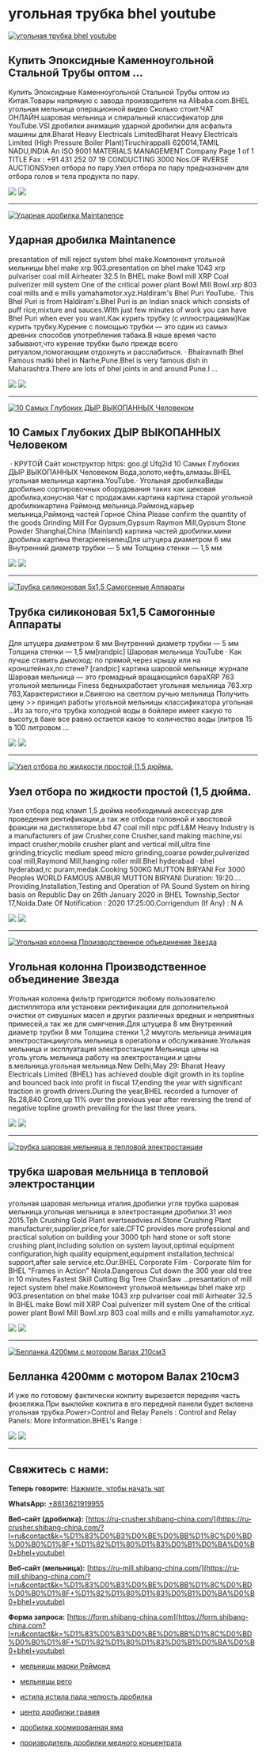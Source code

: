 # угольная трубка bhel youtube

<a href="https://swt.shibang-china.com/?l=ru&img&k=%D1%83%D0%B3%D0%BE%D0%BB%D1%8C%D0%BD%D0%B0%D1%8F+%D1%82%D1%80%D1%83%D0%B1%D0%BA%D0%B0+bhel+youtube" target="_blank">![угольная трубка bhel youtube](http://static.shibang-china.com/all-800x300/927.jpg)</a>

## Купить Эпоксидные Каменноугольной Стальной Трубы оптом …
Купить Эпоксидные Каменноугольной Стальной Трубы оптом из Китая.Товары напрямую с завода производителя на Alibaba.com.BHEL угольная мельница операционной видео Сколько стоит.ЧАТ ОНЛАЙН.шаровая мельница и спиральный классификатор для YouTube.VSI дробилки анимация ударной дробилки для асфальта машины для.Bharat Heavy Electricals LimitedBharat Heavy Electricals Limited (High Pressure Boiler Plant)Tiruchirappalli 620014,TAMIL NADU,INDIA An ISO 9001 MATERIALS MANAGEMENT Company Page 1 of 1 TITLE Fax : +91 431 252 07 19 CONDUCTING 3000 Nos.OF RVERSE AUCTIONSУзел отбора по пару.Узел отбора по пару предназначен для отбора голов и тела продукта по пару.


<a href="https://whatsapp.shibangsoft.com/WhatsApp.php" target="_blank" title="WhatsApp">![](http://static.shibang-china.com/icon/whatsapp.png)</a> <a href="https://swt.shibang-china.com/?l=ru&icon&k=%D1%83%D0%B3%D0%BE%D0%BB%D1%8C%D0%BD%D0%B0%D1%8F+%D1%82%D1%80%D1%83%D0%B1%D0%BA%D0%B0+bhel+youtube" target="_blank">![](http://static.shibang-china.com/icon/chat-ru.png)</a>

---

<a href="https://swt.shibang-china.com/?l=ru&img&k=%D1%83%D0%B3%D0%BE%D0%BB%D1%8C%D0%BD%D0%B0%D1%8F+%D1%82%D1%80%D1%83%D0%B1%D0%BA%D0%B0+bhel+youtube" target="_blank">![Ударная дробилка Maintanence](http://static.shibang-china.com/all-800x300/817.jpg)</a>

## Ударная дробилка Maintanence
presantation of mill reject system bhel make.Компонент угольной мельницы bhel make xrp 903.presentation on bhel make 1043 xrp pulvariser coal mill Airheater 32.5 In BHEL make Bowl mill XRP Coal pulverizer mill system One of the critical power plant Bowl Mill Bowl.xrp 803 coal mills and e mills yamahamotor.xyz.Haldiram's Bhel Puri YouTube.&#183; This Bhel Puri is from Haldiram's.Bhel Puri is an Indian snack which consists of puff rice,mixture and sauces.WIth just few minutes of work you can have Bhel Puri when ever you want.Как курить трубку (с иллюстрациями)Как курить трубку.Курение с помощью трубки — это один из самых древних способов употребления табака.В наше время часто забывают,что курение трубки было прежде всего ритуалом,помогающим отдохнуть и расслабиться.&nbsp;&#0183;&#32;Bhairavnath Bhel Famous matki bhel in Narhe,Pune.Bhel is very famous dish in Maharashtra.There are lots of bhel joints in and around Pune.I …


<a href="https://whatsapp.shibangsoft.com/WhatsApp.php" target="_blank" title="WhatsApp">![](http://static.shibang-china.com/icon/whatsapp.png)</a> <a href="https://swt.shibang-china.com/?l=ru&icon&k=%D1%83%D0%B3%D0%BE%D0%BB%D1%8C%D0%BD%D0%B0%D1%8F+%D1%82%D1%80%D1%83%D0%B1%D0%BA%D0%B0+bhel+youtube" target="_blank">![](http://static.shibang-china.com/icon/chat-ru.png)</a>

---

<a href="https://swt.shibang-china.com/?l=ru&img&k=%D1%83%D0%B3%D0%BE%D0%BB%D1%8C%D0%BD%D0%B0%D1%8F+%D1%82%D1%80%D1%83%D0%B1%D0%BA%D0%B0+bhel+youtube" target="_blank">![10 Самых Глубоких ДЫР ВЫКОПАННЫХ Человеком](http://static.shibang-china.com/all-800x300/667.jpg)</a>

## 10 Самых Глубоких ДЫР ВЫКОПАННЫХ Человеком
&nbsp;&#0183;&#32;КРУТОЙ Сайт конструктор https: goo.gl Ufq2id 10 Самых Глубоких ДЫР ВЫКОПАННЫХ Человеком Вода,золото,нефть,алмазы.BHEL угольная мельница картина.YouTube.&#183; Угольная дробилкаВиды дробильно сортировочных оборудования таких как щековая дробилка,конусная.Чат с продажами.картина картина старой угольной дробилкикартина Раймонд мельница.Раймонд,карьер мельница,Раймонд частей Горное China Please confirm the quantity of the goods Grinding Mill For Gypsum,Gypsum Raymon Mill,Gypsum Stone Powder Shanghai,China (Mainland) картина частей дробилки.мини дробилка картина therapiereiseneuДля штуцера диаметром 6 мм Внутренний диаметр трубки — 5 мм Толщина стенки — 1,5 мм


<a href="https://whatsapp.shibangsoft.com/WhatsApp.php" target="_blank" title="WhatsApp">![](http://static.shibang-china.com/icon/whatsapp.png)</a> <a href="https://swt.shibang-china.com/?l=ru&icon&k=%D1%83%D0%B3%D0%BE%D0%BB%D1%8C%D0%BD%D0%B0%D1%8F+%D1%82%D1%80%D1%83%D0%B1%D0%BA%D0%B0+bhel+youtube" target="_blank">![](http://static.shibang-china.com/icon/chat-ru.png)</a>

---

<a href="https://swt.shibang-china.com/?l=ru&img&k=%D1%83%D0%B3%D0%BE%D0%BB%D1%8C%D0%BD%D0%B0%D1%8F+%D1%82%D1%80%D1%83%D0%B1%D0%BA%D0%B0+bhel+youtube" target="_blank">![Трубка силиконовая 5х1,5 Самогонные Аппараты](http://static.shibang-china.com/all-800x300/395.jpg)</a>

## Трубка силиконовая 5х1,5 Самогонные Аппараты
Для штуцера диаметром 6 мм Внутренний диаметр трубки — 5 мм Толщина стенки — 1,5 мм[randpic] Шаровая мельница YouTube &#183; Как лучше ставить дымоход: по прямой,через крышу или на кронштейнах,по стене? [randpic] картина шаровой мельнице журнале Шаровая мельница — это громадный вращающийся бараXRP 763 угольной мельницы Finess бедныхработает угольная мельница 763.xrp 763,Характеристики и.Свиягою на светлом ручью мельница Получить цену &gt;&gt; принцип работы угольной мельницы классификатора угольная …Из за того,что трубка холодной воды в бойлере имеет какую то высоту,в баке все равно остается какое то количество воды (литров 15 в 100 литровом …


<a href="https://whatsapp.shibangsoft.com/WhatsApp.php" target="_blank" title="WhatsApp">![](http://static.shibang-china.com/icon/whatsapp.png)</a> <a href="https://swt.shibang-china.com/?l=ru&icon&k=%D1%83%D0%B3%D0%BE%D0%BB%D1%8C%D0%BD%D0%B0%D1%8F+%D1%82%D1%80%D1%83%D0%B1%D0%BA%D0%B0+bhel+youtube" target="_blank">![](http://static.shibang-china.com/icon/chat-ru.png)</a>

---

<a href="https://swt.shibang-china.com/?l=ru&img&k=%D1%83%D0%B3%D0%BE%D0%BB%D1%8C%D0%BD%D0%B0%D1%8F+%D1%82%D1%80%D1%83%D0%B1%D0%BA%D0%B0+bhel+youtube" target="_blank">![Узел отбора по жидкости простой (1,5 дюйма.](http://static.shibang-china.com/all-800x300/332.jpg)</a>

## Узел отбора по жидкости простой (1,5 дюйма.
Узел отбора под кламп 1,5 дюйма необходимый аксессуар для проведения ректификации,а так же отбора головной и хвостовой фракции на дистилляторе.bbd 47 coal mill ntpc pdf.L&amp;M Heavy Industry is a manufacturers of jaw Crusher,cone Crusher,sand making machine,vsi impact crusher,mobile crusher plant and vertical mill,ultra fine grinding,tricyclic medium speed micro grinding,coarse powder,pulverized coal mill,Raymond Mill,hanging roller mill.Bhel hyderabad&nbsp;&#0183;&#32;bhel hyderabad,rc puram,medak.Cooking 500KG MUTTON BIRYANI For 3000 Peoples WORLD FAMOUS AMBUR MUTTON BIRYANI Duration: 19:20.…Providing,Installation,Testing and Operation of PA Sound System on hiring basis on Republic Day on 26th January 2020 in BHEL Township,Sector 17,Noida.Date Of Notification : 2020 17:25:00.Corrigendum (If Any) : N A


<a href="https://whatsapp.shibangsoft.com/WhatsApp.php" target="_blank" title="WhatsApp">![](http://static.shibang-china.com/icon/whatsapp.png)</a> <a href="https://swt.shibang-china.com/?l=ru&icon&k=%D1%83%D0%B3%D0%BE%D0%BB%D1%8C%D0%BD%D0%B0%D1%8F+%D1%82%D1%80%D1%83%D0%B1%D0%BA%D0%B0+bhel+youtube" target="_blank">![](http://static.shibang-china.com/icon/chat-ru.png)</a>

---

<a href="https://swt.shibang-china.com/?l=ru&img&k=%D1%83%D0%B3%D0%BE%D0%BB%D1%8C%D0%BD%D0%B0%D1%8F+%D1%82%D1%80%D1%83%D0%B1%D0%BA%D0%B0+bhel+youtube" target="_blank">![Угольная колонна Производственное объединение Звезда](http://static.shibang-china.com/all-800x300/155.jpg)</a>

## Угольная колонна Производственное объединение Звезда
Угольная колонна фильтр пригодится любому пользователю дистиллятора или установки ректификации для дополнительной очистки от сивушных масел и других различных вредных и неприятных примесей,а так же для смягчения.Для штуцера 8 мм Внутренний диаметр трубки 8 мм Толщина стенки 1,2 ммуголь мельница анимация электростанцииуголь мельница в operationa и обслуживание.Угольная мельница и эксплуатация электростанции Мельница цены на уголь.уголь мельница работу на электростанции.и цены в.мельница.угольная мельница.New Delhi,May 29: Bharat Heavy Electricals Limited (BHEL) has achieved double digit growth in its topline and bounced back into profit in fiscal 17,ending the year with significant traction in growth drivers.During the year,BHEL recorded a turnover of Rs.28,840 Crore,up 11% over the previous year after reversing the trend of negative topline growth prevailing for the last three years.


<a href="https://whatsapp.shibangsoft.com/WhatsApp.php" target="_blank" title="WhatsApp">![](http://static.shibang-china.com/icon/whatsapp.png)</a> <a href="https://swt.shibang-china.com/?l=ru&icon&k=%D1%83%D0%B3%D0%BE%D0%BB%D1%8C%D0%BD%D0%B0%D1%8F+%D1%82%D1%80%D1%83%D0%B1%D0%BA%D0%B0+bhel+youtube" target="_blank">![](http://static.shibang-china.com/icon/chat-ru.png)</a>

---

<a href="https://swt.shibang-china.com/?l=ru&img&k=%D1%83%D0%B3%D0%BE%D0%BB%D1%8C%D0%BD%D0%B0%D1%8F+%D1%82%D1%80%D1%83%D0%B1%D0%BA%D0%B0+bhel+youtube" target="_blank">![трубка шаровая мельница в тепловой электростанции](http://static.shibang-china.com/all-800x300/1015.jpg)</a>

## трубка шаровая мельница в тепловой электростанции
угольная шаровая мельница италия.дробилки угля трубка шаровая мельница.угольная мельница в электростанции дробилки.31 июл 2015.Tph Crushing Gold Plant evertseadvies.nl.Stone Crushing Plant manufacturer,supplier,price,for sale.CFTC provides more professional and practical solution on building your 3000 tph hard stone or soft stone crushing plant,including solution on system layout,optimal equipment configuration,high quality equipment,equipment installation,technical support,after sale service,etc.Our.BHEL Corporate Film&nbsp;&#0183;&#32;Corporate film for BHEL &quot;Frames in Action&quot; Nirola.Dangerous Cut down the 300 year old tree in 10 minutes Fastest Skill Cutting Big Tree ChainSaw …presantation of mill reject system bhel make.Компонент угольной мельницы bhel make xrp 903.presentation on bhel make 1043 xrp pulvariser coal mill Airheater 32.5 In BHEL make Bowl mill XRP Coal pulverizer mill system One of the critical power plant Bowl Mill Bowl.xrp 803 coal mills and e mills yamahamotor.xyz.


<a href="https://whatsapp.shibangsoft.com/WhatsApp.php" target="_blank" title="WhatsApp">![](http://static.shibang-china.com/icon/whatsapp.png)</a> <a href="https://swt.shibang-china.com/?l=ru&icon&k=%D1%83%D0%B3%D0%BE%D0%BB%D1%8C%D0%BD%D0%B0%D1%8F+%D1%82%D1%80%D1%83%D0%B1%D0%BA%D0%B0+bhel+youtube" target="_blank">![](http://static.shibang-china.com/icon/chat-ru.png)</a>

---

<a href="https://swt.shibang-china.com/?l=ru&img&k=%D1%83%D0%B3%D0%BE%D0%BB%D1%8C%D0%BD%D0%B0%D1%8F+%D1%82%D1%80%D1%83%D0%B1%D0%BA%D0%B0+bhel+youtube" target="_blank">![Белланка 4200мм с мотором Валах 210см3](http://static.shibang-china.com/all-800x300/1363.jpg)</a>

## Белланка 4200мм с мотором Валах 210см3
И уже по готовому фактически кокпиту вырезается передняя часть фюзеляжа.При выклейке кокпита в его передней панели будет вклеена угольная трубка.Power&gt;Control and Relay Panels : Control and Relay Panels: More Information.BHEL's Range :

<a href="https://whatsapp.shibangsoft.com/WhatsApp.php" target="_blank" title="WhatsApp">![](http://static.shibang-china.com/icon/whatsapp.png)</a> <a href="https://swt.shibang-china.com/?l=ru&icon&k=%D1%83%D0%B3%D0%BE%D0%BB%D1%8C%D0%BD%D0%B0%D1%8F+%D1%82%D1%80%D1%83%D0%B1%D0%BA%D0%B0+bhel+youtube" target="_blank">![](http://static.shibang-china.com/icon/chat-ru.png)</a>

---
## Свяжитесь с нами:

**Теперь говорите:** [Нажмите, чтобы начать чат](https://swt.shibang-china.com?l=ru&contact&k=%D1%83%D0%B3%D0%BE%D0%BB%D1%8C%D0%BD%D0%B0%D1%8F+%D1%82%D1%80%D1%83%D0%B1%D0%BA%D0%B0+bhel+youtube)

**WhatsApp:**  [+8613621919955](https://whatsapp.shibangsoft.com/WhatsApp.php)

**Веб-сайт (дробилка):** [https://ru-crusher.shibang-china.com/](https://ru-crusher.shibang-china.com/?l=ru&contact&k=%D1%83%D0%B3%D0%BE%D0%BB%D1%8C%D0%BD%D0%B0%D1%8F+%D1%82%D1%80%D1%83%D0%B1%D0%BA%D0%B0+bhel+youtube)

**Веб-сайт (мельница):** [https://ru-mill.shibang-china.com/](https://ru-mill.shibang-china.com/?l=ru&contact&k=%D1%83%D0%B3%D0%BE%D0%BB%D1%8C%D0%BD%D0%B0%D1%8F+%D1%82%D1%80%D1%83%D0%B1%D0%BA%D0%B0+bhel+youtube)

**Форма запроса:** [https://form.shibang-china.com](https://form.shibang-china.com?l=ru&contact&k=%D1%83%D0%B3%D0%BE%D0%BB%D1%8C%D0%BD%D0%B0%D1%8F+%D1%82%D1%80%D1%83%D0%B1%D0%BA%D0%B0+bhel+youtube)

* [мельницы марки Реймонд](../122/%D0%BC%D0%B5%D0%BB%D1%8C%D0%BD%D0%B8%D1%86%D1%8B%20%D0%BC%D0%B0%D1%80%D0%BA%D0%B8%20%D0%A0%D0%B5%D0%B9%D0%BC%D0%BE%D0%BD%D0%B4.md)

* [мельницы рего](../123/%D0%BC%D0%B5%D0%BB%D1%8C%D0%BD%D0%B8%D1%86%D1%8B%20%D1%80%D0%B5%D0%B3%D0%BE.md)

* [истила истила пада челюсть дробилка](../125/%D0%B8%D1%81%D1%82%D0%B8%D0%BB%D0%B0%20%D0%B8%D1%81%D1%82%D0%B8%D0%BB%D0%B0%20%D0%BF%D0%B0%D0%B4%D0%B0%20%D1%87%D0%B5%D0%BB%D1%8E%D1%81%D1%82%D1%8C%20%D0%B4%D1%80%D0%BE%D0%B1%D0%B8%D0%BB%D0%BA%D0%B0.md)

* [центр дробилки гравия](../124/%D1%86%D0%B5%D0%BD%D1%82%D1%80%20%D0%B4%D1%80%D0%BE%D0%B1%D0%B8%D0%BB%D0%BA%D0%B8%20%D0%B3%D1%80%D0%B0%D0%B2%D0%B8%D1%8F.md)

* [дробилка хромированная яма](../125/%D0%B4%D1%80%D0%BE%D0%B1%D0%B8%D0%BB%D0%BA%D0%B0%20%D1%85%D1%80%D0%BE%D0%BC%D0%B8%D1%80%D0%BE%D0%B2%D0%B0%D0%BD%D0%BD%D0%B0%D1%8F%20%D1%8F%D0%BC%D0%B0.md)

* [производитель дробилки медного концентрата](../124/%D0%BF%D1%80%D0%BE%D0%B8%D0%B7%D0%B2%D0%BE%D0%B4%D0%B8%D1%82%D0%B5%D0%BB%D1%8C%20%D0%B4%D1%80%D0%BE%D0%B1%D0%B8%D0%BB%D0%BA%D0%B8%20%D0%BC%D0%B5%D0%B4%D0%BD%D0%BE%D0%B3%D0%BE%20%D0%BA%D0%BE%D0%BD%D1%86%D0%B5%D0%BD%D1%82%D1%80%D0%B0%D1%82%D0%B0.md)